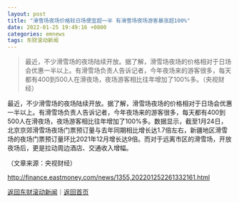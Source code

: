 ```yaml
---
layout: post
title: "滑雪场夜场价格较日场便宜超一半 有滑雪场夜场游客暴涨超100%"
date: 2022-01-25 19:49:16 +0800
categories: emnews
tags: 东财滚动新闻
---
```

> 最近，不少滑雪场的夜场陆续开放。据了解，滑雪场夜场的价格相对于日场会优惠一半以上。有滑雪场负责人告诉记者，今年夜场来的游客很多，每天都有400到500人在滑夜场，夜场游客相比往年增加了100%多。（央视财经）

<p>最近，不少滑雪场的夜场陆续开放。据了解，滑雪场夜场的价格相对于日场会优惠一半以上。有滑雪场负责人告诉记者，今年夜场来的游客很多，每天都有400到500人在滑夜场，夜场游客相比往年增加了100%多。数据显示，截至1月24日，北京京郊滑雪场夜场门票预订量与去年同期相比增长达1.7倍左右，新疆地区滑雪场的夜场门票预订量环比2021年12月增长达9倍。而对于远离市区的滑雪场，开放夜场后，更是拉动周边酒店、交通收入增幅。</p><p class="em_media">（文章来源：央视财经）</p>

<http://finance.eastmoney.com/news/1355,202201252261332161.html>

[返回东财滚动新闻](//finews.withounder.com/emnews/)｜[返回首页](//finews.withounder.com/)